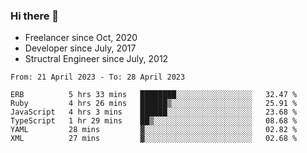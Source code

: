 ### Hi there 👋

- Freelancer since Oct, 2020
- Developer since July, 2017
- Structral Engineer since July, 2012

<!--START_SECTION:waka-->

```text
From: 21 April 2023 - To: 28 April 2023

ERB          5 hrs 33 mins   ████████░░░░░░░░░░░░░░░░░   32.47 %
Ruby         4 hrs 26 mins   ██████▒░░░░░░░░░░░░░░░░░░   25.91 %
JavaScript   4 hrs 3 mins    ██████░░░░░░░░░░░░░░░░░░░   23.68 %
TypeScript   1 hr 29 mins    ██▒░░░░░░░░░░░░░░░░░░░░░░   08.68 %
YAML         28 mins         ▓░░░░░░░░░░░░░░░░░░░░░░░░   02.82 %
XML          27 mins         ▓░░░░░░░░░░░░░░░░░░░░░░░░   02.68 %
```

<!--END_SECTION:waka-->
